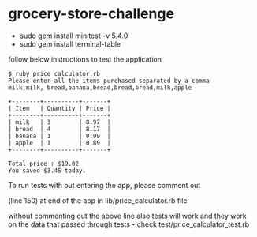 # grocery-store-challenge

- sudo gem install minitest -v 5.4.0
- sudo gem install terminal-table

follow below instructions to test the application

```
$ ruby price_calculator.rb
Please enter all the items purchased separated by a comma
milk,milk, bread,banana,bread,bread,bread,milk,apple

+--------+----------+-------+
| Item   | Quantity | Price |
+--------+----------+-------+
| milk   | 3        | 8.97  |
| bread  | 4        | 8.17  |
| banana | 1        | 0.99  |
| apple  | 1        | 0.89  |
+--------+----------+-------+

Total price : $19.02
You saved $3.45 today.

```

To run tests with out entering the app, please comment out

<!-- OrderEntry.new(BillingMachine).enter_order --> (line 150) at end of the app in lib/price_calculator.rb file

without commenting out the above line also tests will work and they work on the data that passed through tests - check test/price_calculator_test.rb
